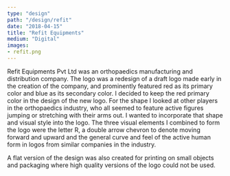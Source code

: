 ```yaml
---
type: "design"
path: "/design/refit"
date: "2018-04-15"
title: "Refit Equipments"
medium: "Digital"
images:
- refit.png
---
```


Refit Equipments Pvt Ltd was an orthopaedics manufacturing and distribution company. The logo was a redesign of a draft logo made early in the creation of the company, and prominently featured red as its primary color and blue as its secondary color. I decided to keep the red primary color in the design of the new logo. For the shape I looked at other players in the orthopaedics industry, who all seemed to feature active figures jumping or stretching with their arms out. I wanted to incorporate that shape and visual style into the logo. The three visual elements I combined to form the logo were the letter R, a double arrow chevron to denote moving forward and upward and the general curve and feel of the active human form in logos from similar companies in the industry.

A flat version of the design was also created for printing on small objects and packaging where high quality versions of the logo could not be used.

